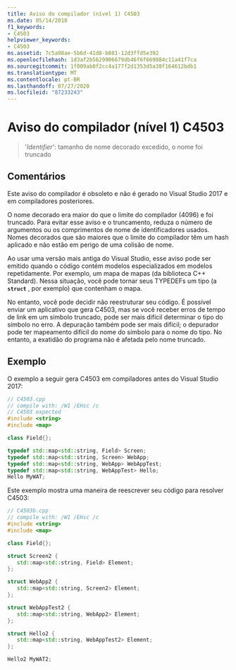 ```yaml
---
title: Aviso do compilador (nível 1) C4503
ms.date: 05/14/2018
f1_keywords:
- C4503
helpviewer_keywords:
- C4503
ms.assetid: 7c5a98ae-5b6d-41d8-b881-12d3ffd5e392
ms.openlocfilehash: 1d3af2b5629906679db46f6f669084c11a41f7ca
ms.sourcegitcommit: 1f009ab0f2cc4a177f2d1353d5a38f164612bdb1
ms.translationtype: MT
ms.contentlocale: pt-BR
ms.lasthandoff: 07/27/2020
ms.locfileid: "87233243"
---
```

# <a name="compiler-warning-level-1-c4503"></a>Aviso do compilador (nível 1) C4503

> '*Identifier*': tamanho de nome decorado excedido, o nome foi truncado

## <a name="remarks"></a>Comentários

Este aviso do compilador é obsoleto e não é gerado no Visual Studio 2017 e em compiladores posteriores.

O nome decorado era maior do que o limite do compilador (4096) e foi truncado. Para evitar esse aviso e o truncamento, reduza o número de argumentos ou os comprimentos de nome de identificadores usados. Nomes decorados que são maiores que o limite do compilador têm um hash aplicado e não estão em perigo de uma colisão de nome.

Ao usar uma versão mais antiga do Visual Studio, esse aviso pode ser emitido quando o código contém modelos especializados em modelos repetidamente. Por exemplo, um mapa de mapas (da biblioteca C++ Standard). Nessa situação, você pode tornar seus TYPEDEFs um tipo (a **`struct`** , por exemplo) que contenham o mapa.

No entanto, você pode decidir não reestruturar seu código.  É possível enviar um aplicativo que gera C4503, mas se você receber erros de tempo de link em um símbolo truncado, pode ser mais difícil determinar o tipo do símbolo no erro. A depuração também pode ser mais difícil; o depurador pode ter mapeamento difícil do nome do símbolo para o nome do tipo. No entanto, a exatidão do programa não é afetada pelo nome truncado.

## <a name="example"></a>Exemplo

O exemplo a seguir gera C4503 em compiladores antes do Visual Studio 2017:

```cpp
// C4503.cpp
// compile with: /W1 /EHsc /c
// C4503 expected
#include <string>
#include <map>

class Field{};

typedef std::map<std::string, Field> Screen;
typedef std::map<std::string, Screen> WebApp;
typedef std::map<std::string, WebApp> WebAppTest;
typedef std::map<std::string, WebAppTest> Hello;
Hello MyWAT;
```

Este exemplo mostra uma maneira de reescrever seu código para resolver C4503:

```cpp
// C4503b.cpp
// compile with: /W1 /EHsc /c
#include <string>
#include <map>

class Field{};

struct Screen2 {
   std::map<std::string, Field> Element;
};

struct WebApp2 {
   std::map<std::string, Screen2> Element;
};

struct WebAppTest2 {
   std::map<std::string, WebApp2> Element;
};

struct Hello2 {
   std::map<std::string, WebAppTest2> Element;
};

Hello2 MyWAT2;
```
